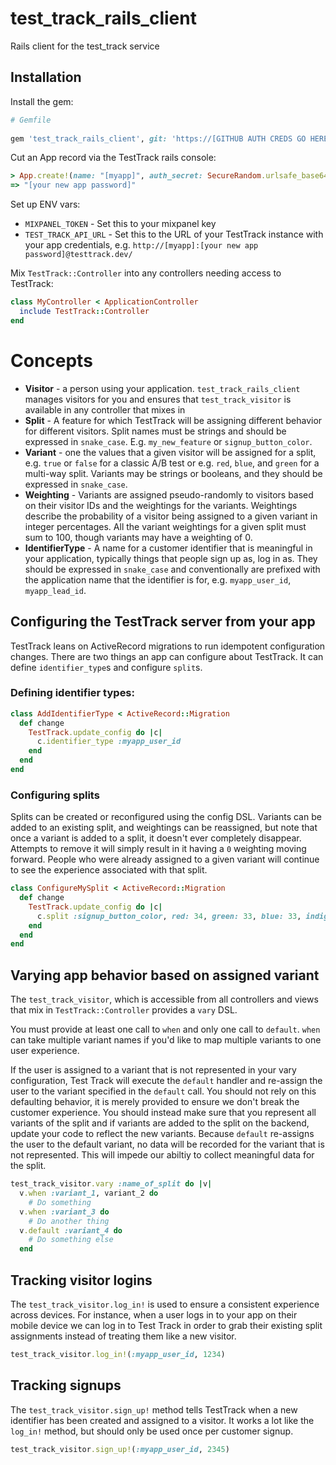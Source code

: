 # test_track_rails_client
Rails client for the test_track service

## Installation

Install the gem:

```ruby
# Gemfile
  
gem 'test_track_rails_client', git: 'https://[GITHUB AUTH CREDS GO HERE]@github.com/Betterment/test_track_rails_client'
```

Cut an App record via the TestTrack rails console:

```ruby
> App.create!(name: "[myapp]", auth_secret: SecureRandom.urlsafe_base64(32)).auth_secret
=> "[your new app password]"
```

Set up ENV vars:

* `MIXPANEL_TOKEN` - Set this to your mixpanel key
* `TEST_TRACK_API_URL` - Set this to the URL of your TestTrack instance with your app credentials, e.g. `http://[myapp]:[your new app password]@testtrack.dev/`

Mix `TestTrack::Controller` into any controllers needing access to TestTrack:

```ruby
class MyController < ApplicationController
  include TestTrack::Controller
end
```

# Concepts

* **Visitor** - a person using your application.  `test_track_rails_client` manages visitors for you and ensures that `test_track_visitor` is available in any controller that mixes in 
* **Split** - A feature for which TestTrack will be assigning different behavior for different visitors.  Split names must be strings and should be expressed in `snake_case`. E.g. `my_new_feature` or `signup_button_color`.
* **Variant** - one the values that a given visitor will be assigned for a split, e.g. `true` or `false` for a classic A/B test or e.g. `red`, `blue`, and `green` for a multi-way split.  Variants may be strings or booleans, and they should be expressed in `snake_case`.
* **Weighting** - Variants are assigned pseudo-randomly to visitors based on their visitor IDs and the weightings for the variants.  Weightings describe the probability of a visitor being assigned to a given variant in integer percentages.  All the variant weightings for a given split must sum to 100, though variants may have a weighting of 0.
* **IdentifierType** - A name for a customer identifier that is meaningful in your application, typically things that people sign up as, log in as.  They should be expressed in `snake_case` and conventionally are prefixed with the application name that the identifier is for, e.g. `myapp_user_id`, `myapp_lead_id`.

## Configuring the TestTrack server from your app

TestTrack leans on ActiveRecord migrations to run idempotent configuration changes.  There are two things an app can configure about TestTrack.  It can define `identifier_type`s and configure `split`s.

### Defining identifier types:

```ruby
class AddIdentifierType < ActiveRecord::Migration
  def change
    TestTrack.update_config do |c|
      c.identifier_type :myapp_user_id
    end
  end
end
```

### Configuring splits

Splits can be created or reconfigured using the config DSL.  Variants can be added to an existing split, and weightings can be reassigned, but note that once a variant is added to a split, it doesn't ever completely disappear.  Attempts to remove it will simply result in it having a `0` weighting moving forward.  People who were already assigned to a given variant will continue to see the experience associated with that split.

```ruby
class ConfigureMySplit < ActiveRecord::Migration
  def change
    TestTrack.update_config do |c|
      c.split :signup_button_color, red: 34, green: 33, blue: 33, indigo: 0
    end
  end
end
```

## Varying app behavior based on assigned variant

The `test_track_visitor`, which is accessible from all controllers and views that mix in `TestTrack::Controller` provides a `vary` DSL.

You must provide at least one call to `when` and only one call to `default`. `when` can take multiple variant names if you'd like to map multiple variants to one user experience.
  
If the user is assigned to a variant that is not represented in your vary configuration, Test Track will execute the `default` handler and re-assign the user to the variant specified in the `default` call. You should not rely on this defaulting behavior, it is merely provided to ensure we don't break the customer experience. You should instead make sure that you represent all variants of the split and if variants are added to the split on the backend, update your code to reflect the new variants. Because `default` re-assigns the user to the default variant, no data will be recorded for the variant that is not represented. This will impede our abiltiy to collect meaningful data for the split.

```ruby
test_track_visitor.vary :name_of_split do |v|
  v.when :variant_1, variant_2 do
    # Do something
  v.when :variant_3 do
    # Do another thing
  v.default :variant_4 do
    # Do something else
  end
```

## Tracking visitor logins

The `test_track_visitor.log_in!` is used to ensure a consistent experience across devices. For instance, when a user logs in to your app on their mobile device we can log in to Test Track in order to grab their existing split assignments instead of treating them like a new visitor.

```ruby
test_track_visitor.log_in!(:myapp_user_id, 1234)
```

## Tracking signups

The `test_track_visitor.sign_up!` method tells TestTrack when a new identifier has been created and assigned to a visitor.  It works a lot like the `log_in!` method, but should only be used once per customer signup.

```ruby
test_track_visitor.sign_up!(:myapp_user_id, 2345)
